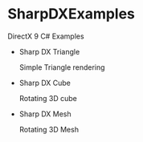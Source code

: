 # SharpDXExamples
DirectX 9 C# Examples
- Sharp DX Triangle

  Simple Triangle rendering
- Sharp DX Cube

  Rotating 3D cube
- Sharp DX Mesh

  Rotating 3D Mesh
